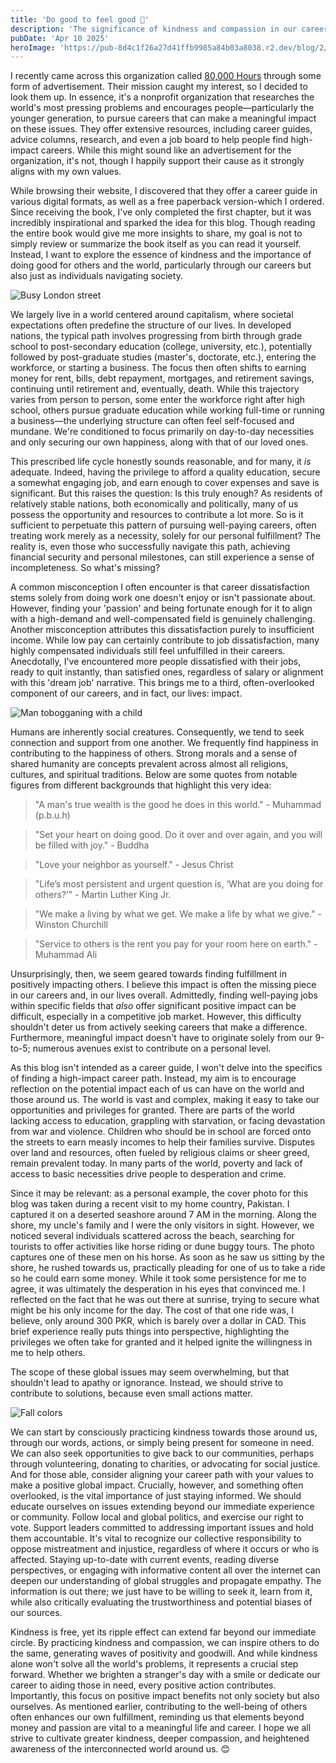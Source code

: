 ```yaml
---
title: 'Do good to feel good 💖'
description: 'The significance of kindness and compassion in our careers and lives'
pubDate: 'Apr 10 2025'
heroImage: 'https://pub-8d4c1f26a27d41ffb9985a84b03a8038.r2.dev/blog/2/cover.jpg'
---
```


I recently came across this organization called [80,000 Hours](https://80000hours.org) through some form of advertisement. Their mission caught my interest, so I decided to look them up. In essence, it's a nonprofit organization that researches the world's most pressing problems and encourages people—particularly the younger generation, to pursue careers that can make a meaningful impact on these issues. They offer extensive resources, including career guides, advice columns, research, and even a job board to help people find high-impact careers. While this might sound like an advertisement for the organization, it's not, though I happily support their cause as it strongly aligns with my own values.

While browsing their website, I discovered that they offer a career guide in various digital formats, as well as a free paperback version-which I ordered. Since receiving the book, I've only completed the first chapter, but it was incredibly inspirational and sparked the idea for this blog. Though reading the entire book would give me more insights to share, my goal is not to simply review or summarize the book itself as you can read it yourself. Instead, I want to explore the essence of kindness and the importance of doing good for others and the world, particularly through our careers but also just as individuals navigating society. 

![Busy London street](https://pub-8d4c1f26a27d41ffb9985a84b03a8038.r2.dev/blog/2/a.jpg)

We largely live in a world centered around capitalism, where societal expectations often predefine the structure of our lives. In developed nations, the typical path involves progressing from birth through grade school to post-secondary education (college, university, etc.), potentially followed by post-graduate studies (master's, doctorate, etc.), entering the workforce, or starting a business. The focus then often shifts to earning money for rent, bills, debt repayment, mortgages, and retirement savings, continuing until retirement and, eventually, death. While this trajectory varies from person to person, some enter the workforce right after high school, others pursue graduate education while working full-time or running a business—the underlying structure can often feel self-focused and mundane. We're conditioned to focus primarily on day-to-day necessities and only securing our own happiness, along with that of our loved ones.

This prescribed life cycle honestly sounds reasonable, and for many, it *is* adequate. Indeed, having the privilege to afford a quality education, secure a somewhat engaging job, and earn enough to cover expenses and save is significant. But this raises the question: Is this truly enough? As residents of relatively stable nations, both economically and politically, many of us possess the opportunity and resources to contribute a lot more. So is it sufficient to perpetuate this pattern of pursuing well-paying careers, often treating work merely as a necessity, solely for our personal fulfillment? The reality is, even those who successfully navigate this path, achieving financial security and personal milestones, can still experience a sense of incompleteness. So what's missing?

A common misconception I often encounter is that career dissatisfaction stems solely from doing work one doesn't enjoy or isn't passionate about. However, finding your 'passion' and being fortunate enough for it to align with a high-demand and well-compensated field is genuinely challenging. Another misconception attributes this dissatisfaction purely to insufficient income. While low pay can certainly contribute to job dissatisfaction, many highly compensated individuals still feel unfulfilled in their careers. Anecdotally, I've encountered more people dissatisfied with their jobs, ready to quit instantly, than satisfied ones, regardless of salary or alignment with this 'dream job' narrative. This brings me to a third, often-overlooked component of our careers, and in fact, our lives: impact.

![Man tobogganing with a child](https://pub-8d4c1f26a27d41ffb9985a84b03a8038.r2.dev/blog/2/b.jpg)

Humans are inherently social creatures. Consequently, we tend to seek connection and support from one another. We frequently find happiness in contributing to the happiness of others. Strong morals and a sense of shared humanity are concepts prevalent across almost all religions, cultures, and spiritual traditions. Below are some quotes from notable figures from different backgrounds that highlight this very idea:

> "A man's true wealth is the good he does in this world." - Muhammad (p.b.u.h)

> "Set your heart on doing good. Do it over and over again, and you will be filled with joy." - Buddha

> "Love your neighbor as yourself." - Jesus Christ

> "Life’s most persistent and urgent question is, ‘What are you doing for others?’" - Martin Luther King Jr.

> "We make a living by what we get. We make a life by what we give." - Winston Churchill

> "Service to others is the rent you pay for your room here on earth." - Muhammad Ali

Unsurprisingly, then, we seem geared towards finding fulfillment in positively impacting others. I believe this impact is often the missing piece in our careers and, in our lives overall. Admittedly, finding well-paying jobs within specific fields that *also* offer significant positive impact can be difficult, especially in a competitive job market. However, this difficulty shouldn't deter us from actively seeking careers that make a difference. Furthermore, meaningful impact doesn't have to originate solely from our 9-to-5; numerous avenues exist to contribute on a personal level.

As this blog isn't intended as a career guide, I won't delve into the specifics of finding a high-impact career path. Instead, my aim is to encourage reflection on the potential impact each of us can have on the world and those around us. The world is vast and complex, making it easy to take our opportunities and privileges for granted. There are parts of the world lacking access to education, grappling with starvation, or facing devastation from war and violence. Children who should be in school are forced onto the streets to earn measly incomes to help their families survive. Disputes over land and resources, often fueled by religious claims or sheer greed, remain prevalent today. In many parts of the world, poverty and lack of access to basic necessities drive people to desperation and crime.

Since it may be relevant: as a personal example, the cover photo for this blog was taken during a recent visit to my home country, Pakistan. I captured it on a deserted seashore around 7 AM in the morning. Along the shore, my uncle's family and I were the only visitors in sight. However, we noticed several individuals scattered across the beach, searching for tourists to offer activities like horse riding or dune buggy tours. The photo captures one of these men on his horse. As soon as he saw us sitting by the shore, he rushed towards us, practically pleading for one of us to take a ride so he could earn some money. While it took some persistence for me to agree, it was ultimately the desperation in his eyes that convinced me. I reflected on the fact that he was out there at sunrise, trying to secure what might be his only income for the day. The cost of that one ride was, I believe, only around 300 PKR, which is barely over a dollar in CAD. This brief experience really puts things into perspective, highlighting the privileges we often take for granted and it helped ignite the willingness in me to help others.

The scope of these global issues may seem overwhelming, but that shouldn't lead to apathy or ignorance. Instead, we should strive to contribute to solutions, because even small actions matter.

![Fall colors](https://pub-8d4c1f26a27d41ffb9985a84b03a8038.r2.dev/blog/2/c.jpg)

We can start by consciously practicing kindness towards those around us, through our words, actions, or simply being present for someone in need. We can also seek opportunities to give back to our communities, perhaps through volunteering, donating to charities, or advocating for social justice. And for those able, consider aligning your career path with your values to make a positive global impact. Crucially, however, and something often overlooked, is the vital importance of just staying informed. We should educate ourselves on issues extending beyond our immediate experience or community. Follow local and global politics, and exercise our right to vote. Support leaders committed to addressing important issues and hold them accountable. It's vital to recognize our collective responsibility to oppose mistreatment and injustice, regardless of where it occurs or who is affected. Staying up-to-date with current events, reading diverse perspectives, or engaging with informative content all over the internet can deepen our understanding of global struggles and propagate empathy. The information is out there; we just have to be willing to seek it, learn from it, while also critically evaluating the trustworthiness and potential biases of our sources.

Kindness is free, yet its ripple effect can extend far beyond our immediate circle. By practicing kindness and compassion, we can inspire others to do the same, generating waves of positivity and goodwill. And while kindness alone won't solve all the world's problems, it represents a crucial step forward. Whether we brighten a stranger's day with a smile or dedicate our career to aiding those in need, every positive action contributes. Importantly, this focus on positive impact benefits not only society but also ourselves. As mentioned earlier, contributing to the well-being of others often enhances our own fulfillment, reminding us that elements beyond money and passion are vital to a meaningful life and career. I hope we all strive to cultivate greater kindness, deeper compassion, and heightened awareness of the interconnected world around us. 😊